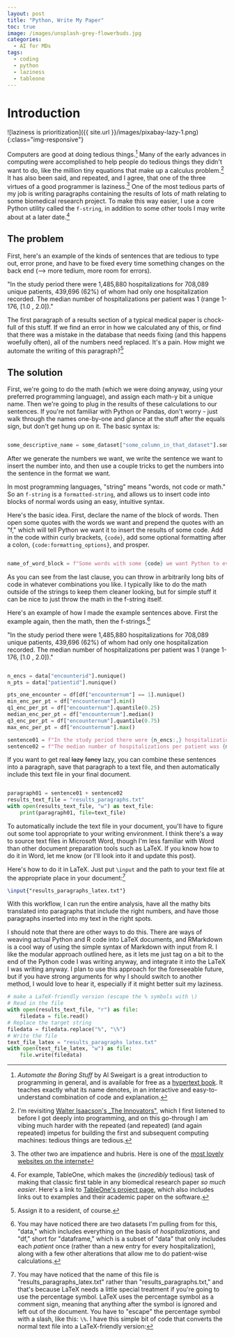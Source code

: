 ```yaml
---
layout: post
title: "Python, Write My Paper"
toc: true
image: /images/unsplash-grey-flowerbuds.jpg
categories:
  - AI for MDs
tags:
  - coding
  - python
  - laziness
  - tableone
---
```


# Introduction

![laziness is prioritization]({{ site.url }}/images/pixabay-lazy-1.png){:class="img-responsive"}

Computers are good at doing tedious things.[^1] Many of the early advances in computing were accomplished to help people do tedious things they didn't want to do, like the million tiny equations that make up a calculus problem.[^2] It has also been said, and repeated, and I agree, that one of the three virtues of a good programmer is laziness.[^3] One of the most tedious parts of my job is writing paragraphs containing the results of lots of math relating to some biomedical research project. To make this way easier, I use a core Python utility called the `f-string`, in addition to some other tools I may write about at a later date.[^4]

## The problem

First, here's an example of the kinds of sentences that are tedious to type out, error prone, and have to be fixed every time something changes on the back end (--> more tedium, more room for errors).

"In the study period there were 1,485,880 hospitalizations for 708,089 unique patients, 439,696 (62%) of whom had only one hospitalization recorded. 
The median number of hospitalizations per patient was 1 (range 1-176, [1.0 , 2.0])."

The first paragraph of a results section of a typical medical paper is chock-full of this stuff. If we find an error in how we calculated any of this, or find that there was a mistake in the database that needs fixing (and this happens woefully often), all of the numbers need replaced. It's a pain.
How might we automate the writing of this paragraph?[^5]

## The solution

First, we're going to do the math (which we were doing anyway, using your preferred programming language), and assign each math-y bit a unique name. Then we're going to plug in the results of these calculations to our sentences.
If you're not familiar with Python or Pandas, don't worry - just walk through the names one-by-one and glance at the stuff after the equals sign, but don't get hung up on it.
The basic syntax is:

```python

some_descriptive_name = some_dataset["some_column_in_that_dataset"].some_mathy_bit()
```

After we generate the numbers we want, we write the sentence we want to insert the number into, and then use a couple tricks to get the numbers into the sentence in the format we want.

In most programming languages, "string" means "words, not code or math." So an `f-string` is a `formatted-string`, and allows us to insert code into blocks of normal words using an easy, intuitive syntax.

Here's the basic idea. First, declare the name of the block of words. Then open some quotes with the words we want and prepend the quotes with an "f," which will tell Python we want it to insert the results of some code.
Add in the code within curly brackets, `{code}`, add some optional formatting after a colon, `{code:formatting_options}`, and prosper.

```python

name_of_word_block = f"Some words with some {code} we want Python to evaluate, maybe with some extra formatting thrown in for fun, such as commas to make long numbers more readable ({long_number:,}), or a number of decimal places to round to ({number_with_stuff_after_the_decimal_but_we_only_want_two_places:.2f}, or a conversion from a decimal to a percentage and get rid of everything after the '.' {some_number_divided_by/some_other_number*100:.0f}%)."
```

As you can see from the last clause, you can throw in arbitrarily long bits of code in whatever combinations you like. I typically like to do the math outside of the strings to keep them cleaner looking, but for simple stuff it can be nice to just throw the math in the f-string itself.


Here's an example of how I made the example sentences above. First the example again, then the math, then the f-strings.[^7] 

"In the study period there were 1,485,880 hospitalizations for 708,089 unique patients, 439,696 (62%) of whom had only one hospitalization recorded. 
The median number of hospitalizations per patient was 1 (range 1-176, [1.0 , 2.0])."

```python

n_encs = data["encounterid"].nunique()
n_pts = data["patientid"].nunique()

pts_one_encounter = df[df["encounternum"] == 1].nunique()
min_enc_per_pt = df["encounternum"].min()
q1_enc_per_pt = df["encounternum"].quantile(0.25)
median_enc_per_pt = df["encounternum"].median()
q3_enc_per_pt = df["encounternum"].quantile(0.75)
max_enc_per_pt = df["encounternum"].max()

sentence01 = f"In the study period there were {n_encs:,} hospitalizations for {n_pts:,} unique patients, {pts_one_encounter:,} ({pts_one_encounter/n_pts*100:.0f}%) of whom had only one hospitalization recorded. "
sentence02 = f"The median number of hospitalizations per patient was {median_enc_per_pt:.0f} (range {min_enc_per_pt:.0f}-{max_enc_per_pt:.0f}, [{q1_enc_per_pt} , {q3_enc_per_pt}]). "
```

If you want to get real ~~lazy~~ ~~fancy~~ lazy, you can combine these sentences into a paragraph, save that paragraph to a text file, and then automatically include this text file in your final document.

```python

paragraph01 = sentence01 + sentence02
results_text_file = "results_paragraphs.txt"
with open(results_text_file, "w") as text_file:
    print(paragraph01, file=text_file)
```

To automatically include the text file in your document, you'll have to figure out some tool appropriate to your writing environment. I think there's a way to source text files in Microsoft Word, though I'm less familiar with Word than other document preparation tools such as LaTeX. If you know how to do it in Word, let me know (or I'll look into it and update this post). 

Here's how to do it in LaTeX. Just put `\input` and the path to your text file at the appropriate place in your document:[^6]

```latex
\input{"results_paragraphs_latex.txt"}
```

With this workflow, I can run the entire analysis, have all the mathy bits translated into paragraphs that include the right numbers, and have those paragraphs inserted into my text in the right spots. 

I should note that there are other ways to do this. There are ways of weaving actual Python and R code into LaTeX documents, and RMarkdown is a cool way of using the simple syntax of Markdown with input from R. I like the modular approach outlined here, as it lets me just tag on a bit to the end of the Python code I was writing anyway, and integrate it into the LaTeX I was writing anyway. I plan to use this approach for the foreseeable future, but if you have strong arguments for why I should switch to another method, I would love to hear it, especially if it might better suit my laziness.

[^1]: _Automate the Boring Stuff_ by Al Sweigart is a great introduction to programming in general, and is available for free as a [hypertext book](https://automatetheboringstuff.com/). It teaches exactly what its name denotes, in an interactive and easy-to-understand combination of code and explanation.

[^2]: I'm revisiting [Walter Isaacson's _The Innovators"](https://en.wikipedia.org/wiki/The_Innovators_(book)), which I first listened to before I got deeply into programming, and on this go-through I am vibing much harder with the repeated (and repeated) (and again repeated) impetus for building the first and subsequent computing machines: tedious things are tedious.

[^3]: The other two are impatience and hubris. Here is one of the [most lovely websites on the internet](http://threevirtues.com/)

[^4]: For example, TableOne, which makes the (_incredibly_ tedious) task of making that classic first table in any biomedical research paper _so much easier_. Here's a link to [TableOne's project page](https://github.com/tompollard/tableone), which also includes links out to examples and their academic paper on the software.

[^5]: Assign it to a resident, of course.

[^6]: You may have noticed that the name of this file is "results_paragraphs_latex.txt" rather than "results_paragraphs.txt," and that's because LaTeX needs a little special treatment if you're going to use the percentage symbol. LaTeX uses the percentage symbol as a comment sign, meaning that anything after the symbol is ignored and left out of the document. You have to "escape" the percentage symbol with a slash, like this: `\%`. I have this simple bit of code that converts the normal text file into a LaTeX-friendly version:
  ```python
  # make a LaTeX-friendly version (escape the % symbols with \)
  # Read in the file
  with open(results_text_file, "r") as file:
      filedata = file.read()
  # Replace the target string
  filedata = filedata.replace("%", "\%")
  # Write the file
  text_file_latex = "results_paragraphs_latex.txt"
  with open(text_file_latex, "w") as file:
      file.write(filedata)
  ```

[^7]: You may have noticed there are two datasets I'm pulling from for this, "data," which includes everything on the basis of _hospitalizations_, and "df," short for "dataframe," which is a subset of "data" that only includes each _patient_ once (rather than a new entry for every hospitalization), along with a few other alterations that allow me to do patient-wise calculations.
